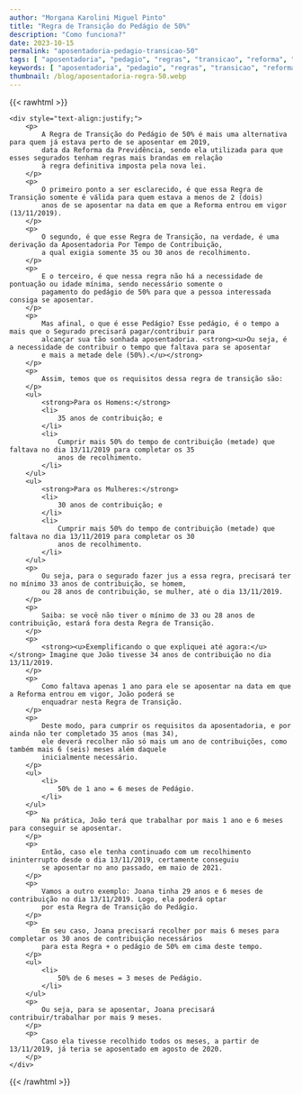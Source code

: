 ```yaml
---
author: "Morgana Karolini Miguel Pinto"
title: "Regra de Transição do Pedágio de 50%"
description: "Como funciona?"
date: 2023-10-15
permalink: "aposentadoria-pedagio-transicao-50"
tags: [ "aposentadoria", "pedagio", "regras", "transicao", "reforma", "advogado" ]
keywords: [ "aposentadoria", "pedagio", "regras", "transicao", "reforma", "advogado" ]
thumbnail: /blog/aposentadoria-regra-50.webp
---
```


{{< rawhtml >}}

    <div style="text-align:justify;">
        <p>
            A Regra de Transição do Pedágio de 50% é mais uma alternativa para quem já estava perto de se aposentar em 2019, 
            data da Reforma da Previdência, sendo ela utilizada para que esses segurados tenham regras mais brandas em relação 
            à regra definitiva imposta pela nova lei.
        </p>
        <p>
            O primeiro ponto a ser esclarecido, é que essa Regra de Transição somente é válida para quem estava a menos de 2 (dois) 
            anos de se aposentar na data em que a Reforma entrou em vigor (13/11/2019).
        </p>
        <p>
            O segundo, é que esse Regra de Transição, na verdade, é uma derivação da Aposentadoria Por Tempo de Contribuição, 
            a qual exigia somente 35 ou 30 anos de recolhimento.
        </p>
        <p>
            E o terceiro, é que nessa regra não há a necessidade de pontuação ou idade mínima, sendo necessário somente o 
            pagamento do pedágio de 50% para que a pessoa interessada consiga se aposentar.
        </p>
        <p>
            Mas afinal, o que é esse Pedágio? Esse pedágio, é o tempo a mais que o Segurado precisará pagar/contribuir para 
            alcançar sua tão sonhada aposentadoria. <strong><u>Ou seja, é a necessidade de contribuir o tempo que faltava para se aposentar 
            e mais a metade dele (50%).</u></strong>
        </p>
        <p>
            Assim, temos que os requisitos dessa regra de transição são:
        </p>
        <ul>
            <strong>Para os Homens:</strong>
            <li>
                35 anos de contribuição; e
            </li>
            <li>
                Cumprir mais 50% do tempo de contribuição (metade) que faltava no dia 13/11/2019 para completar os 35 
                anos de recolhimento.
            </li>
        </ul>
        <ul>
            <strong>Para os Mulheres:</strong>
            <li>
                30 anos de contribuição; e
            </li>
            <li>
                Cumprir mais 50% do tempo de contribuição (metade) que faltava no dia 13/11/2019 para completar os 30 
                anos de recolhimento.
            </li>
        </ul>
        <p>
            Ou seja, para o segurado fazer jus a essa regra, precisará ter no mínimo 33 anos de contribuição, se homem,
            ou 28 anos de contribuição, se mulher, até o dia 13/11/2019.
        </p>
        <p>
            Saiba: se você não tiver o mínimo de 33 ou 28 anos de contribuição, estará fora desta Regra de Transição.
        </p>
        <p>
            <strong><u>Exemplificando o que expliquei até agora:</u></strong> Imagine que João tivesse 34 anos de contribuição no dia 13/11/2019.
        </p>
        <p>
            Como faltava apenas 1 ano para ele se aposentar na data em que a Reforma entrou em vigor, João poderá se 
            enquadrar nesta Regra de Transição.
        </p>
        <p>
            Deste modo, para cumprir os requisitos da aposentadoria, e por ainda não ter completado 35 anos (mas 34),
            ele deverá recolher não só mais um ano de contribuições, como também mais 6 (seis) meses além daquele 
            inicialmente necessário.
        </p>
        <ul>
            <li>
                50% de 1 ano = 6 meses de Pedágio.
            </li>
        </ul>
        <p>
            Na prática, João terá que trabalhar por mais 1 ano e 6 meses para conseguir se aposentar.
        </p>
        <p>
            Então, caso ele tenha continuado com um recolhimento ininterrupto desde o dia 13/11/2019, certamente conseguiu 
            se aposentar no ano passado, em maio de 2021.
        </p>
        <p>
            Vamos a outro exemplo: Joana tinha 29 anos e 6 meses de contribuição no dia 13/11/2019. Logo, ela poderá optar 
            por esta Regra de Transição do Pedágio.
        </p>
        <p>
            Em seu caso, Joana precisará recolher por mais 6 meses para completar os 30 anos de contribuição necessários 
            para esta Regra + o pedágio de 50% em cima deste tempo.
        </p>
        <ul>
            <li>
                50% de 6 meses = 3 meses de Pedágio.
            </li>
        </ul>
        <p>
            Ou seja, para se aposentar, Joana precisará contribuir/trabalhar por mais 9 meses.
        </p>
        <p>
            Caso ela tivesse recolhido todos os meses, a partir de 13/11/2019, já teria se aposentado em agosto de 2020.
        </p>
    </div>

{{< /rawhtml >}}
